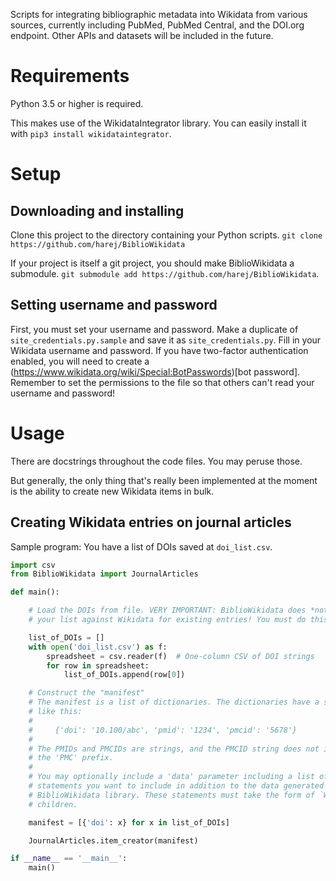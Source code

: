 Scripts for integrating bibliographic metadata into Wikidata from various sources, currently including PubMed, PubMed Central, and the DOI.org endpoint. Other APIs and datasets will be included in the future.

# Requirements

Python 3.5 or higher is required.

This makes use of the WikidataIntegrator library. You can easily install it with `pip3 install wikidataintegrator`.

# Setup

## Downloading and installing

Clone this project to the directory containing your Python scripts. `git clone https://github.com/harej/BiblioWikidata`

If your project is itself a git project, you should make BiblioWikidata a submodule. `git submodule add https://github.com/harej/BiblioWikidata`.

## Setting username and password
First, you must set your username and password. Make a duplicate of `site_credentials.py.sample` and save it as `site_credentials.py`. Fill in your Wikidata username and password. If you have two-factor authentication enabled, you will need to create a (https://www.wikidata.org/wiki/Special:BotPasswords)[bot password]. Remember to set the permissions to the file so that others can't read your username and password!

# Usage

There are docstrings throughout the code files. You may peruse those.

But generally, the only thing that's really been implemented at the moment is the ability to create new Wikidata items in bulk.

## Creating Wikidata entries on journal articles
Sample program: You have a list of DOIs saved at `doi_list.csv`.

```python
import csv
from BiblioWikidata import JournalArticles

def main():

	# Load the DOIs from file. VERY IMPORTANT: BiblioWikidata does *not* check
	# your list against Wikidata for existing entries! You must do this first.

	list_of_DOIs = []
	with open('doi_list.csv') as f:
		spreadsheet = csv.reader(f)  # One-column CSV of DOI strings
		for row in spreadsheet:
			list_of_DOIs.append(row[0])

	# Construct the "manifest"
	# The manifest is a list of dictionaries. The dictionaries have a syntax
	# like this:
	#
	#     {'doi': '10.100/abc', 'pmid': '1234', 'pmcid': '5678'}
	#
	# The PMIDs and PMCIDs are strings, and the PMCID string does not include
	# the 'PMC' prefix.
	#
	# You may optionally include a 'data' parameter including a list of Wikidata
	# statements you want to include in addition to the data generated by the
	# BiblioWikidata library. These statements must take the form of `WDBaseDataType`
	# children.

	manifest = [{'doi': x} for x in list_of_DOIs]

	JournalArticles.item_creator(manifest)

if __name__ == '__main__':
	main()
```